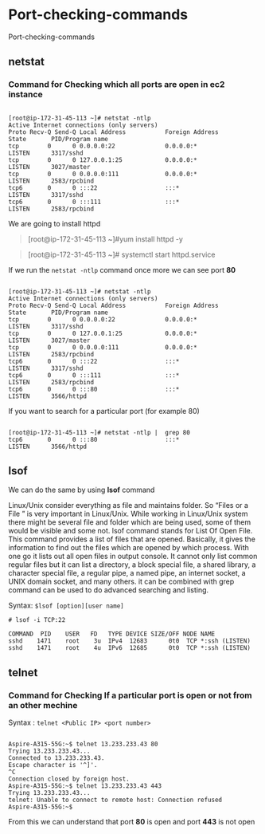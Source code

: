 # Port-checking-commands
Port-checking-commands

## netstat

### Command for Checking which all ports are open in ec2 instance

```

[root@ip-172-31-45-113 ~]# netstat -ntlp
Active Internet connections (only servers)
Proto Recv-Q Send-Q Local Address           Foreign Address         State       PID/Program name    
tcp        0      0 0.0.0.0:22              0.0.0.0:*               LISTEN      3317/sshd           
tcp        0      0 127.0.0.1:25            0.0.0.0:*               LISTEN      3027/master         
tcp        0      0 0.0.0.0:111             0.0.0.0:*               LISTEN      2583/rpcbind        
tcp6       0      0 :::22                   :::*                    LISTEN      3317/sshd           
tcp6       0      0 :::111                  :::*                    LISTEN      2583/rpcbind   

```

We are going to install httpd

> [root@ip-172-31-45-113 ~]#yum install httpd -y

> [root@ip-172-31-45-113 ~]# systemctl start httpd.service 


If we run the `netstat -ntlp` command once more we can see port **80**

```

[root@ip-172-31-45-113 ~]# netstat -ntlp
Active Internet connections (only servers)
Proto Recv-Q Send-Q Local Address           Foreign Address         State       PID/Program name    
tcp        0      0 0.0.0.0:22              0.0.0.0:*               LISTEN      3317/sshd           
tcp        0      0 127.0.0.1:25            0.0.0.0:*               LISTEN      3027/master         
tcp        0      0 0.0.0.0:111             0.0.0.0:*               LISTEN      2583/rpcbind        
tcp6       0      0 :::22                   :::*                    LISTEN      3317/sshd           
tcp6       0      0 :::111                  :::*                    LISTEN      2583/rpcbind        
tcp6       0      0 :::80                   :::*                    LISTEN      3566/httpd  

```

If you want to search for a particular port (for example 80)

```

[root@ip-172-31-45-113 ~]# netstat -ntlp |  grep 80
tcp6       0      0 :::80                   :::*                    LISTEN      3566/httpd 

```

## lsof

We can do the same by using **lsof** command

Linux/Unix consider everything as file and maintains folder. So “Files or a File ” is very important in Linux/Unix. While working in Linux/Unix system there might be several file and folder which are being used, some of them would be visible and some not. 
lsof command stands for List Of Open File. This command provides a list of files that are opened. Basically, it gives the information to find out the files which are opened by which process. With one go it lists out all open files in output console. It cannot only list common regular files but it can list a directory, a block special file, a shared library, a character special file, a regular pipe, a named pipe, an internet socket, a UNIX domain socket, and many others. it can be combined with grep command can be used to do advanced searching and listing. 

Syntax: `$lsof [option][user name]`

```
# lsof -i TCP:22

COMMAND  PID    USER   FD   TYPE DEVICE SIZE/OFF NODE NAME
sshd    1471    root    3u  IPv4  12683      0t0  TCP *:ssh (LISTEN)
sshd    1471    root    4u  IPv6  12685      0t0  TCP *:ssh (LISTEN)

```


## telnet

### Command for Checking If a particular port is open or not from an other mechine

Syntax : `telnet <Public IP> <port number>`

```
  
Aspire-A315-55G:~$ telnet 13.233.233.43 80
Trying 13.233.233.43...
Connected to 13.233.233.43.
Escape character is '^]'.
^C
Connection closed by foreign host.
Aspire-A315-55G:~$ telnet 13.233.233.43 443
Trying 13.233.233.43...
telnet: Unable to connect to remote host: Connection refused
Aspire-A315-55G:~$ 

```
From this we can understand that port **80** is open and port **443** is not open

